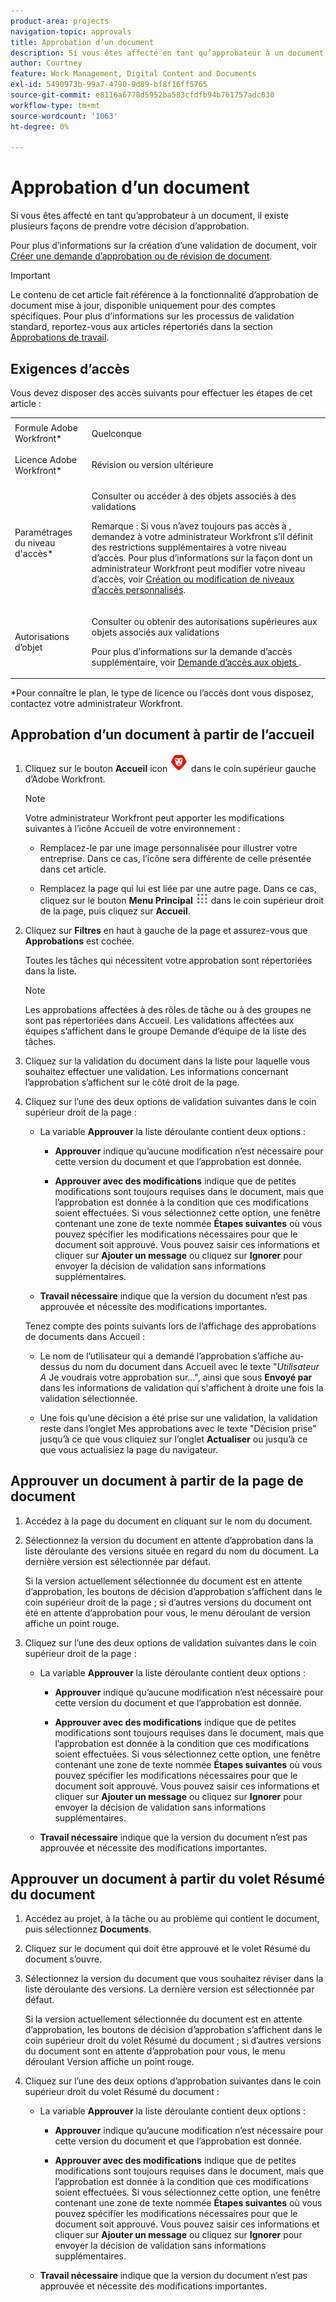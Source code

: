 ```yaml
---
product-area: projects
navigation-topic: approvals
title: Approbation d’un document
description: Si vous êtes affecté en tant qu’approbateur à un document, il existe plusieurs façons de prendre votre décision d’approbation.
author: Courtney
feature: Work Management, Digital Content and Documents
exl-id: 5490973b-99a7-4790-9d89-bf8f16ff5765
source-git-commit: e8116a6778d5952ba583cfdfb94b761757adc030
workflow-type: tm+mt
source-wordcount: '1063'
ht-degree: 0%

---
```


# Approbation d’un document

Si vous êtes affecté en tant qu’approbateur à un document, il existe plusieurs façons de prendre votre décision d’approbation.

Pour plus d’informations sur la création d’une validation de document, voir [Créer une demande d’approbation ou de révision de document](/help/quicksilver/review-and-approve-work/document-reviews-and-approvals/manage-document-approvals/create-a-document-approval.md).

>[!IMPORTANT]
>
>Le contenu de cet article fait référence à la fonctionnalité d’approbation de document mise à jour, disponible uniquement pour des comptes spécifiques. Pour plus d’informations sur les processus de validation standard, reportez-vous aux articles répertoriés dans la section [Approbations de travail](/help/quicksilver/review-and-approve-work/manage-approvals/manage-approvals.md).

## Exigences d’accès

Vous devez disposer des accès suivants pour effectuer les étapes de cet article :

<table style="table-layout:auto"> 
 <col> 
 <col> 
 <tbody> 
  <tr> 
   <td role="rowheader">Formule Adobe Workfront*</td> 
   <td> <p>Quelconque</p> </td> 
  </tr> 
  <tr> 
   <td role="rowheader">Licence Adobe Workfront*</td> 
   <td> <p>Révision ou version ultérieure</p> </td> 
  </tr> 
  <tr> 
   <td role="rowheader">Paramétrages du niveau d'accès*</td> 
   <td> <p>Consulter ou accéder à des objets associés à des validations</p> <p>Remarque : Si vous n’avez toujours pas accès à , demandez à votre administrateur Workfront s’il définit des restrictions supplémentaires à votre niveau d’accès. Pour plus d’informations sur la façon dont un administrateur Workfront peut modifier votre niveau d’accès, voir <a href="/help/quicksilver/administration-and-setup/add-users/configure-and-grant-access/create-modify-access-levels.md" class="MCXref xref">Création ou modification de niveaux d’accès personnalisés</a>.</p> </td> 
  </tr> 
  <tr> 
   <td role="rowheader">Autorisations d’objet</td> 
   <td> <p>Consulter ou obtenir des autorisations supérieures aux objets associés aux validations</p> <p>Pour plus d’informations sur la demande d’accès supplémentaire, voir <a href="/help/quicksilver/workfront-basics/grant-and-request-access-to-objects/request-access.md" class="MCXref xref">Demande d’accès aux objets </a>.</p> </td> 
  </tr> 
 </tbody> 
</table>

&#42;Pour connaître le plan, le type de licence ou l’accès dont vous disposez, contactez votre administrateur Workfront.

## Approbation d’un document à partir de l’accueil

1. Cliquez sur le bouton **Accueil** icon ![](../assets/home-icon-30x29.png) dans le coin supérieur gauche d’Adobe Workfront.

   >[!NOTE]
   >
   >Votre administrateur Workfront peut apporter les modifications suivantes à l’icône Accueil de votre environnement :
   >
   >* Remplacez-le par une image personnalisée pour illustrer votre entreprise. Dans ce cas, l’icône sera différente de celle présentée dans cet article.
   >
   >* Remplacez la page qui lui est liée par une autre page. Dans ce cas, cliquez sur le bouton **Menu Principal** ![](../assets/main-menu-icon.png) dans le coin supérieur droit de la page, puis cliquez sur **Accueil**.

1. Cliquez sur **Filtres** en haut à gauche de la page et assurez-vous que **Approbations** est cochée.

   Toutes les tâches qui nécessitent votre approbation sont répertoriées dans la liste.

   >[!NOTE]
   >
   >Les approbations affectées à des rôles de tâche ou à des groupes ne sont pas répertoriées dans Accueil. Les validations affectées aux équipes s’affichent dans le groupe Demande d’équipe de la liste des tâches.

1. Cliquez sur la validation du document dans la liste pour laquelle vous souhaitez effectuer une validation. Les informations concernant l’approbation s’affichent sur le côté droit de la page.

1. Cliquez sur l’une des deux options de validation suivantes dans le coin supérieur droit de la page :

   * La variable **Approuver** la liste déroulante contient deux options :

      * **Approuver** indique qu’aucune modification n’est nécessaire pour cette version du document et que l’approbation est donnée.

      * **Approuver avec des modifications** indique que de petites modifications sont toujours requises dans le document, mais que l’approbation est donnée à la condition que ces modifications soient effectuées. Si vous sélectionnez cette option, une fenêtre contenant une zone de texte nommée **Étapes suivantes** où vous pouvez spécifier les modifications nécessaires pour que le document soit approuvé. Vous pouvez saisir ces informations et cliquer sur **Ajouter un message** ou cliquez sur **Ignorer** pour envoyer la décision de validation sans informations supplémentaires.

   * **Travail nécessaire** indique que la version du document n’est pas approuvée et nécessite des modifications importantes.

   Tenez compte des points suivants lors de l’affichage des approbations de documents dans Accueil :

   * Le nom de l’utilisateur qui a demandé l’approbation s’affiche au-dessus du nom du document dans Accueil avec le texte &quot;*Utilisateur A* Je voudrais votre approbation sur...&quot;, ainsi que sous **Envoyé par** dans les informations de validation qui s&#39;affichent à droite une fois la validation sélectionnée.

   * Une fois qu’une décision a été prise sur une validation, la validation reste dans l’onglet Mes approbations avec le texte &quot;Décision prise&quot; jusqu’à ce que vous cliquiez sur l’onglet **Actualiser** ou jusqu’à ce que vous actualisiez la page du navigateur.

## Approuver un document à partir de la page de document

1. Accédez à la page du document en cliquant sur le nom du document.

1. Sélectionnez la version du document en attente d’approbation dans la liste déroulante des versions située en regard du nom du document. La dernière version est sélectionnée par défaut.

   Si la version actuellement sélectionnée du document est en attente d’approbation, les boutons de décision d’approbation s’affichent dans le coin supérieur droit de la page ; si d’autres versions du document ont été en attente d’approbation pour vous, le menu déroulant de version affiche un point rouge.

   <!--
   ![](/help/quicksilver/review-and-approve-work/document-reviews-and-approvals/assets/version-dropdown-red-dot.png)
   -->

1. Cliquez sur l’une des deux options de validation suivantes dans le coin supérieur droit de la page :

   * La variable **Approuver** la liste déroulante contient deux options :

      * **Approuver** indique qu’aucune modification n’est nécessaire pour cette version du document et que l’approbation est donnée.

      * **Approuver avec des modifications** indique que de petites modifications sont toujours requises dans le document, mais que l’approbation est donnée à la condition que ces modifications soient effectuées. Si vous sélectionnez cette option, une fenêtre contenant une zone de texte nommée **Étapes suivantes** où vous pouvez spécifier les modifications nécessaires pour que le document soit approuvé. Vous pouvez saisir ces informations et cliquer sur **Ajouter un message** ou cliquez sur **Ignorer** pour envoyer la décision de validation sans informations supplémentaires.

   * **Travail nécessaire** indique que la version du document n’est pas approuvée et nécessite des modifications importantes.

## Approuver un document à partir du volet Résumé du document

1. Accédez au projet, à la tâche ou au problème qui contient le document, puis sélectionnez **Documents**.

1. Cliquez sur le document qui doit être approuvé et le volet Résumé du document s’ouvre.

1. Sélectionnez la version du document que vous souhaitez réviser dans la liste déroulante des versions. La dernière version est sélectionnée par défaut.

   Si la version actuellement sélectionnée du document est en attente d’approbation, les boutons de décision d’approbation s’affichent dans le coin supérieur droit du volet Résumé du document ; si d’autres versions du document sont en attente d’approbation pour vous, le menu déroulant Version affiche un point rouge.

   <!--
   ![](/help/quicksilver/review-and-approve-work/document-reviews-and-approvals/assets/version-dropdown-red-dot.png)
   -->

1. Cliquez sur l’une des deux options d’approbation suivantes dans le coin supérieur droit du volet Résumé du document :

   * La variable **Approuver** la liste déroulante contient deux options :

      * **Approuver** indique qu’aucune modification n’est nécessaire pour cette version du document et que l’approbation est donnée.

      * **Approuver avec des modifications** indique que de petites modifications sont toujours requises dans le document, mais que l’approbation est donnée à la condition que ces modifications soient effectuées. Si vous sélectionnez cette option, une fenêtre contenant une zone de texte nommée **Étapes suivantes** où vous pouvez spécifier les modifications nécessaires pour que le document soit approuvé. Vous pouvez saisir ces informations et cliquer sur **Ajouter un message** ou cliquez sur **Ignorer** pour envoyer la décision de validation sans informations supplémentaires.

   * **Travail nécessaire** indique que la version du document n’est pas approuvée et nécessite des modifications importantes.